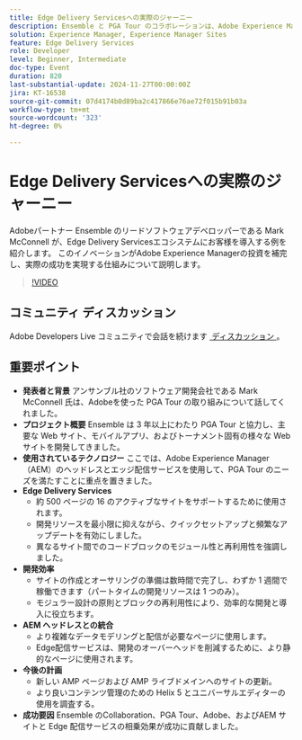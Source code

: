 ```yaml
---
title: Edge Delivery Servicesへの実際のジャーニー
description: Ensemble と PGA Tour のコラボレーションは、Adobe Experience Managerのヘッドレスとエッジ配信サービスを活用して、16 のアクティブなサイトを効率的に管理および更新し、モジュール化、再利用性、迅速な導入を強調し、今後は Helix 5 とユニバーサルエディターを使用してコンテンツ管理を強化する計画です。
solution: Experience Manager, Experience Manager Sites
feature: Edge Delivery Services
role: Developer
level: Beginner, Intermediate
doc-type: Event
duration: 820
last-substantial-update: 2024-11-27T00:00:00Z
jira: KT-16538
source-git-commit: 07d4174b0d89ba2c417866e76ae72f015b91b03a
workflow-type: tm+mt
source-wordcount: '323'
ht-degree: 0%

---
```



# Edge Delivery Servicesへの実際のジャーニー

Adobeパートナー Ensemble のリードソフトウェアデベロッパーである Mark McConnell が、Edge Delivery Servicesエコシステムにお客様を導入する例を紹介します。 このイノベーションがAdobe Experience Managerの投資を補完し、実際の成功を実現する仕組みについて説明します。

>[!VIDEO](https://video.tv.adobe.com/v/3439421/?learn=on&enablevpops)

## コミュニティ ディスカッション

Adobe Developers Live コミュニティで会話を続けます [&#x200B; ディスカッション &#x200B;](https://adobe.ly/4ffJtT8)。

## 重要ポイント

* **発表者と背景** アンサンブル社のソフトウェア開発会社である Mark McConnell 氏は、Adobeを使った PGA Tour の取り組みについて話してくれました。
* **プロジェクト概要** Ensemble は 3 年以上にわたり PGA Tour と協力し、主要な Web サイト、モバイルアプリ、およびトーナメント固有の様々な Web サイトを開発してきました。
* **使用されているテクノロジー** ここでは、Adobe Experience Manager（AEM）のヘッドレスとエッジ配信サービスを使用して、PGA Tour のニーズを満たすことに重点を置きました。
* **Edge Delivery Services**
   * 約 500 ページの 16 のアクティブなサイトをサポートするために使用されます。
   * 開発リソースを最小限に抑えながら、クイックセットアップと頻繁なアップデートを有効にしました。
   * 異なるサイト間でのコードブロックのモジュール性と再利用性を強調しました。
* **開発効率**
   * サイトの作成とオーサリングの準備は数時間で完了し、わずか 1 週間で稼働できます（パートタイムの開発リソースは 1 つのみ）。
   * モジュラー設計の原則とブロックの再利用性により、効率的な開発と導入に役立ちます。
* **AEM ヘッドレスとの統合**
   * より複雑なデータモデリングと配信が必要なページに使用します。
   * Edge配信サービスは、開発のオーバーヘッドを削減するために、より静的なページに使用されます。
* **今後の計画**
   * 新しい AMP ページおよび AMP ライブドメインへのサイトの更新。
   * より良いコンテンツ管理のための Helix 5 とユニバーサルエディターの使用を調査する。
* **成功要因** Ensemble のCollaboration、PGA Tour、Adobe、およびAEM サイトと Edge 配信サービスの相乗効果が成功に貢献しました。

